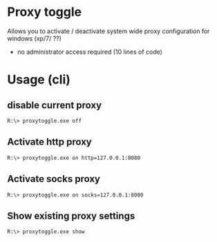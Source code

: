 # Proxy toggle
Allows you to activate / deactivate system wide proxy configuration for windows (xp/7/ ??)
* no administrator access required (10 lines of code)

# Usage (cli)

## disable current proxy
```R:\> proxytoggle.exe off ```

## Activate http proxy
```R:\> proxytoggle.exe on http=127.0.0.1:8080```


## Activate socks proxy
```R:\> proxytoggle.exe on socks=127.0.0.1:8080```

## Show existing proxy settings
```R:\> proxytoggle.exe show``` 


